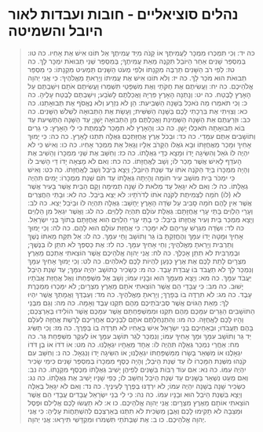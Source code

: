 # נהלים סוציאליים - חובות ועבדות לאור היובל והשמיטה

> כה יד: וְכִי תִמְכְּרוּ מִמְכָּר לַעֲמִיתֶךָ אוֹ קָנֹה מִיַּד עֲמִיתֶךָ אַל תּוֹנוּ אִישׁ אֶת אָחִיו.
> כה טו: בְּמִסְפַּר שָׁנִים אַחַר הַיּוֹבֵל תִּקְנֶה מֵאֵת עֲמִיתֶךָ; בְּמִסְפַּר שְׁנֵי תְבוּאֹת יִמְכָּר לָךְ.
> כה טז: לְפִי רֹב הַשָּׁנִים תַּרְבֶּה מִקְנָתוֹ וּלְפִי מְעֹט הַשָּׁנִים תַּמְעִיט מִקְנָתוֹ:  כִּי מִסְפַּר תְּבוּאֹת הוּא מֹכֵר לָךְ.
> כה יז: וְלֹא תוֹנוּ אִישׁ אֶת עֲמִיתוֹ וְיָרֵאתָ מֵאֱלֹהֶיךָ:  כִּי אֲנִי יְהוָה אֱלֹהֵיכֶם.
> כה יח: וַעֲשִׂיתֶם אֶת חֻקֹּתַי וְאֶת מִשְׁפָּטַי תִּשְׁמְרוּ וַעֲשִׂיתֶם אֹתָם וִישַׁבְתֶּם עַל הָאָרֶץ לָבֶטַח.
> כה יט: וְנָתְנָה הָאָרֶץ פִּרְיָהּ וַאֲכַלְתֶּם לָשֹׂבַע; וִישַׁבְתֶּם לָבֶטַח עָלֶיהָ.
> כה כ: וְכִי תֹאמְרוּ מַה נֹּאכַל בַּשָּׁנָה הַשְּׁבִיעִת:  הֵן לֹא נִזְרָע וְלֹא נֶאֱסֹף אֶת תְּבוּאָתֵנוּ.
> כה כא: וְצִוִּיתִי אֶת בִּרְכָתִי לָכֶם בַּשָּׁנָה הַשִּׁשִּׁית; וְעָשָׂת אֶת הַתְּבוּאָה לִשְׁלֹשׁ הַשָּׁנִים.
> כה כב: וּזְרַעְתֶּם אֵת הַשָּׁנָה הַשְּׁמִינִת וַאֲכַלְתֶּם מִן הַתְּבוּאָה יָשָׁן; עַד הַשָּׁנָה הַתְּשִׁיעִת עַד בּוֹא תְּבוּאָתָהּ תֹּאכְלוּ יָשָׁן.
> כה כג: וְהָאָרֶץ לֹא תִמָּכֵר לִצְמִתֻת כִּי לִי הָאָרֶץ:  כִּי גֵרִים וְתוֹשָׁבִים אַתֶּם עִמָּדִי.
> כה כד: וּבְכֹל אֶרֶץ אֲחֻזַּתְכֶם גְּאֻלָּה תִּתְּנוּ לָאָרֶץ.
> כה כה: כִּי יָמוּךְ אָחִיךָ וּמָכַר מֵאֲחֻזָּתוֹ וּבָא גֹאֲלוֹ הַקָּרֹב אֵלָיו וְגָאַל אֵת מִמְכַּר אָחִיו.
> כה כו: וְאִישׁ כִּי לֹא יִהְיֶה לּוֹ גֹּאֵל וְהִשִּׂיגָה יָדוֹ וּמָצָא כְּדֵי גְאֻלָּתוֹ.
> כה כז: וְחִשַּׁב אֶת שְׁנֵי מִמְכָּרוֹ וְהֵשִׁיב אֶת הָעֹדֵף לָאִישׁ אֲשֶׁר מָכַר לוֹ; וְשָׁב לַאֲחֻזָּתוֹ.
> כה כח: וְאִם לֹא מָצְאָה יָדוֹ דֵּי הָשִׁיב לוֹ וְהָיָה מִמְכָּרוֹ בְּיַד הַקֹּנֶה אֹתוֹ עַד שְׁנַת הַיּוֹבֵל; וְיָצָא בַּיֹּבֵל וְשָׁב לַאֲחֻזָּתוֹ.
> כה כט: וְאִישׁ כִּי יִמְכֹּר בֵּית מוֹשַׁב עִיר חוֹמָה וְהָיְתָה גְּאֻלָּתוֹ עַד תֹּם שְׁנַת מִמְכָּרוֹ:  יָמִים תִּהְיֶה גְאֻלָּתוֹ.
> כה ל: וְאִם לֹא יִגָּאֵל עַד מְלֹאת לוֹ שָׁנָה תְמִימָה וְקָם הַבַּיִת אֲשֶׁר בָּעִיר אֲשֶׁר לֹא (לוֹ) חֹמָה לַצְּמִיתֻת לַקֹּנֶה אֹתוֹ לְדֹרֹתָיו:  לֹא יֵצֵא בַּיֹּבֵל.
> כה לא: וּבָתֵּי הַחֲצֵרִים אֲשֶׁר אֵין לָהֶם חֹמָה סָבִיב עַל שְׂדֵה הָאָרֶץ יֵחָשֵׁב:  גְּאֻלָּה תִּהְיֶה לּוֹ וּבַיֹּבֵל יֵצֵא.
> כה לב: וְעָרֵי הַלְוִיִּם בָּתֵּי עָרֵי אֲחֻזָּתָם:  גְּאֻלַּת עוֹלָם תִּהְיֶה לַלְוִיִּם.
> כה לג: וַאֲשֶׁר יִגְאַל מִן הַלְוִיִּם וְיָצָא מִמְכַּר בַּיִת וְעִיר אֲחֻזָּתוֹ בַּיֹּבֵל:  כִּי בָתֵּי עָרֵי הַלְוִיִּם הִוא אֲחֻזָּתָם בְּתוֹךְ בְּנֵי יִשְׂרָאֵל.
> כה לד: וּשְׂדֵה מִגְרַשׁ עָרֵיהֶם לֹא יִמָּכֵר:  כִּי אֲחֻזַּת עוֹלָם הוּא לָהֶם.
> כה לה: וְכִי יָמוּךְ אָחִיךָ וּמָטָה יָדוֹ עִמָּךְ וְהֶחֱזַקְתָּ בּוֹ גֵּר וְתוֹשָׁב וָחַי עִמָּךְ.
> כה לו: אַל תִּקַּח מֵאִתּוֹ נֶשֶׁךְ וְתַרְבִּית וְיָרֵאתָ מֵאֱלֹהֶיךָ; וְחֵי אָחִיךָ עִמָּךְ.
> כה לז: אֶת כַּסְפְּךָ לֹא תִתֵּן לוֹ בְּנֶשֶׁךְ; וּבְמַרְבִּית לֹא תִתֵּן אָכְלֶךָ.
> כה לח: אֲנִי יְהוָה אֱלֹהֵיכֶם אֲשֶׁר הוֹצֵאתִי אֶתְכֶם מֵאֶרֶץ מִצְרָיִם לָתֵת לָכֶם אֶת אֶרֶץ כְּנַעַן לִהְיוֹת לָכֶם לֵאלֹהִים.
> כה לט: וְכִי יָמוּךְ אָחִיךָ עִמָּךְ וְנִמְכַּר לָךְ לֹא תַעֲבֹד בּוֹ עֲבֹדַת עָבֶד.
> כה מ: כְּשָׂכִיר כְּתוֹשָׁב יִהְיֶה עִמָּךְ; עַד שְׁנַת הַיֹּבֵל יַעֲבֹד עִמָּךְ.
> כה מא: וְיָצָא מֵעִמָּךְ הוּא וּבָנָיו עִמּוֹ; וְשָׁב אֶל מִשְׁפַּחְתּוֹ וְאֶל אֲחֻזַּת אֲבֹתָיו יָשׁוּב.
> כה מב: כִּי עֲבָדַי הֵם אֲשֶׁר הוֹצֵאתִי אֹתָם מֵאֶרֶץ מִצְרָיִם; לֹא יִמָּכְרוּ מִמְכֶּרֶת עָבֶד.
> כה מג: לֹא תִרְדֶּה בוֹ בְּפָרֶךְ; וְיָרֵאתָ מֵאֱלֹהֶיךָ.
> כה מד: וְעַבְדְּךָ וַאֲמָתְךָ אֲשֶׁר יִהְיוּ לָךְ:  מֵאֵת הַגּוֹיִם אֲשֶׁר סְבִיבֹתֵיכֶם מֵהֶם תִּקְנוּ עֶבֶד וְאָמָה.
> כה מה: וְגַם מִבְּנֵי הַתּוֹשָׁבִים הַגָּרִים עִמָּכֶם מֵהֶם תִּקְנוּ וּמִמִּשְׁפַּחְתָּם אֲשֶׁר עִמָּכֶם אֲשֶׁר הוֹלִידוּ בְּאַרְצְכֶם; וְהָיוּ לָכֶם לַאֲחֻזָּה.
> כה מו: וְהִתְנַחַלְתֶּם אֹתָם לִבְנֵיכֶם אַחֲרֵיכֶם לָרֶשֶׁת אֲחֻזָּה לְעֹלָם בָּהֶם תַּעֲבֹדוּ; וּבְאַחֵיכֶם בְּנֵי יִשְׂרָאֵל אִישׁ בְּאָחִיו לֹא תִרְדֶּה בוֹ בְּפָרֶךְ.
> כה מז: וְכִי תַשִּׂיג יַד גֵּר וְתוֹשָׁב עִמָּךְ וּמָךְ אָחִיךָ עִמּוֹ; וְנִמְכַּר לְגֵר תּוֹשָׁב עִמָּךְ אוֹ לְעֵקֶר מִשְׁפַּחַת גֵּר.
> כה מח: אַחֲרֵי נִמְכַּר גְּאֻלָּה תִּהְיֶה לּוֹ:  אֶחָד מֵאֶחָיו יִגְאָלֶנּוּ.
> כה מט: אוֹ דֹדוֹ אוֹ בֶן דֹּדוֹ יִגְאָלֶנּוּ אוֹ מִשְּׁאֵר בְּשָׂרוֹ מִמִּשְׁפַּחְתּוֹ יִגְאָלֶנּוּ; אוֹ הִשִּׂיגָה יָדוֹ וְנִגְאָל.
> כה נ: וְחִשַּׁב עִם קֹנֵהוּ מִשְּׁנַת הִמָּכְרוֹ לוֹ עַד שְׁנַת הַיֹּבֵל; וְהָיָה כֶּסֶף מִמְכָּרוֹ בְּמִסְפַּר שָׁנִים כִּימֵי שָׂכִיר יִהְיֶה עִמּוֹ.
> כה נא: אִם עוֹד רַבּוֹת בַּשָּׁנִים לְפִיהֶן יָשִׁיב גְּאֻלָּתוֹ מִכֶּסֶף מִקְנָתוֹ.
> כה נב: וְאִם מְעַט נִשְׁאַר בַּשָּׁנִים עַד שְׁנַת הַיֹּבֵל וְחִשַּׁב לוֹ; כְּפִי שָׁנָיו יָשִׁיב אֶת גְּאֻלָּתוֹ.
> כה נג: כִּשְׂכִיר שָׁנָה בְּשָׁנָה יִהְיֶה עִמּוֹ; לֹא יִרְדֶּנּוּ בְּפֶרֶךְ לְעֵינֶיךָ.
> כה נד: וְאִם לֹא יִגָּאֵל בְּאֵלֶּה וְיָצָא בִּשְׁנַת הַיֹּבֵל הוּא וּבָנָיו עִמּוֹ.
> כה נה: כִּי לִי בְנֵי יִשְׂרָאֵל עֲבָדִים עֲבָדַי הֵם אֲשֶׁר הוֹצֵאתִי אוֹתָם מֵאֶרֶץ מִצְרָיִם:  אֲנִי יְהוָה אֱלֹהֵיכֶם.
> כו א: לֹא תַעֲשׂוּ לָכֶם אֱלִילִם וּפֶסֶל וּמַצֵּבָה לֹא תָקִימוּ לָכֶם וְאֶבֶן מַשְׂכִּית לֹא תִתְּנוּ בְּאַרְצְכֶם לְהִשְׁתַּחֲוֹת עָלֶיהָ:  כִּי אֲנִי יְהוָה אֱלֹהֵיכֶם.
> כו ב: אֶת שַׁבְּתֹתַי תִּשְׁמֹרוּ וּמִקְדָּשִׁי תִּירָאוּ:  אֲנִי יְהוָה. 
 

